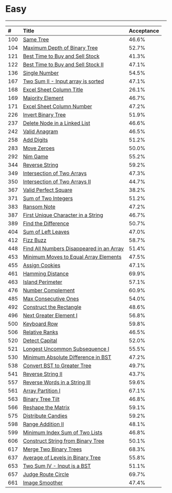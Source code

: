 # **Easy**

---

| \# | Title | Acceptance |
| :--- | :--- | :--- |
| 100 | [Same Tree](/easy/100.md) | 46.6% |
| 104 | [Maximum Depth of Binary Tree](/easy/104.md) | 52.7% |
| 121 | [Best Time to Buy and Sell Stock](/easy/121.md) | 41.3% |
| 122 | [Best Time to Buy and Sell Stock II](/easy/122.md) | 47.1% |
| 136 | [Single Number](/easy/136.md) | 54.5% |
| 167 | [Two Sum II - Input array is sorted](/easy/167.md) | 47.1% |
| 168 | [Excel Sheet Column Title](/easy/168.md) | 26.1% |
| 169 | [Majority Element](/easy/169.md) | 46.7% |
| 171 | [Excel Sheet Column Number](/easy/171.md) | 47.2% |
| 226 | [Invert Binary Tree](/easy/226.md) | 51.9% |
| 237 | [Delete Node in a Linked List](/easy/237.md) | 46.6% |
| 242 | [Valid Anagram](/easy/242.md) | 46.5% |
| 258 | [Add Digits](/easy/258.md) | 51.2% |
| 283 | [Move Zeroes](/easy/283.md) | 50.0% |
| 292 | [Nim Game](/easy/292.md) | 55.2% |
| 344 | [Reverse String](/easy/344.md) | 59.2% |
| 349 | [Intersection of Two Arrays](/easy/349.md) | 47.3% |
| 350 | [Intersection of Two Arrays II](/easy/350.md) | 44.7% |
| 367 | [Valid Perfect Square](/easy/367.md) | 38.2% |
| 371 | [Sum of Two Integers](/easy/371.md) | 51.2% |
| 383 | [Ransom Note](/easy/383.md) | 47.2% |
| 387 | [First Unique Character in a String](/easy/387.md) | 46.7% |
| 389 | [Find the Difference](/easy/389.md) | 50.7% |
| 404 | [Sum of Left Leaves](/easy/404.md) | 47.0% |
| 412 | [Fizz Buzz](/easy/412.md) | 58.7% |
| 448 | [Find All Numbers Disappeared in an Array](/easy/448.md) | 51.4% |
| 453 | [Minimum Moves to Equal Array Elements](/easy/453.md) | 47.5% |
| 455 | [Assign Cookies](/easy/455.md) | 47.1% |
| 461 | [Hamming Distance](/easy/461.md) | 69.9% |
| 463 | [Island Perimeter](/easy/463.md) | 57.1% |
| 476 | [Number Complement](/easy/476.md) | 60.9% |
| 485 | [Max Consecutive Ones](/easy/485.md) | 54.0% |
| 492 | [Construct the Rectangle](/easy/492.md) | 48.6% |
| 496 | [Next Greater Element I](/easy/496.md) | 56.8% |
| 500 | [Keyboard Row](/easy/500.md) | 59.8% |
| 506 | [Relative Ranks](/easy/506.md) | 46.5% |
| 520 | [Detect Capital](/easy/520.md) | 52.0% |
| 521 | [Longest Uncommon Subsequence I](/easy/521.md) | 55.5% |
| 530 | [Minimum Absolute Difference in BST](/easy/530.md) | 47.2% |
| 538 | [Convert BST to Greater Tree](/easy/538.md) | 49.7% |
| 541 | [Reverse String II](/easy/541.md) | 43.7% |
| 557 | [Reverse Words in a String III](/easy/557.md) | 59.6% |
| 561 | [Array Partition I](/easy/561.md) | 67.1% |
| 563 | [Binary Tree Tilt](/easy/563.md) | 46.8% |
| 566 | [Reshape the Matrix](/easy/566.md) | 59.1% |
| 575 | [Distribute Candies](/easy/575.md) | 59.2% |
| 598 | [Range Addition II](/easy/598.md) | 48.1% |
| 599 | [Minimum Index Sum of Two Lists](/easy/599.md) | 46.8% |
| 606 | [Construct String from Binary Tree](/easy/606.md) | 50.1% |
| 617 | [Merge Two Binary Trees](/easy/617.md) | 68.3% |
| 637 | [Average of Levels in Binary Tree](/easy/637.md) | 55.8% |
| 653 | [Two Sum IV - Input is a BST](/easy/653.md) | 51.1% |
| 657 | [Judge Route Circle](/easy/657.md) | 69.7% |
| 661 | [Image Smoother](/easy/661.md) | 47.4% |



